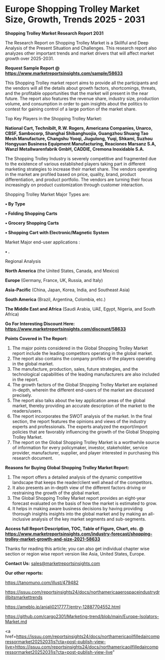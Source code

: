 # Europe Shopping Trolley Market Size, Growth, Trends 2025 - 2031

<strong>Shopping Trolley Market Research Report 2031</strong>

The Research Report on Shopping Trolley Market is a Skillful and Deep Analysis of the Present Situation and Challenges. This research report also analyzes other important trends and market drivers that will affect market growth over 2025-2031.

<strong>Request Sample Report @ <a href=https://www.marketreportsinsights.com/sample/58633>https://www.marketreportsinsights.com/sample/58633</a></strong>

This Shopping Trolley market report aims to provide all the participants and the vendors will all the details about growth factors, shortcomings, threats, and the profitable opportunities that the market will present in the near future. The report also features the revenue share, industry size, production volume, and consumption in order to gain insights about the politics to contest for gaining control of a large portion of the market share.

Top Key Players in the Shopping Trolley Market:

<strong>National Cart, Technibilt, R.W. Rogers, Americana Companies, Unarco, CBSF, Sambocorp, Shanghai Shibanghuojia, Guangzhou Shuang Tao Mesh Manufacture, Changshu Yooqi, Jiugulong, Yuqi, Shkami, Suzhou Hongyuan Business Equipment Manufacturing, Reaciones Marsanz S.A, Wanzl Metallwarenfabrik GmbH, CADDIE, Cremona Inoxidable S.A.</strong>

The Shopping Trolley Industry is severely competitive and fragmented due to the existence of various established players taking part in different marketing strategies to increase their market share. The vendors operating in the market are profiled based on price, quality, brand, product differentiation, and product portfolio. The vendors are turning their focus increasingly on product customization through customer interaction.

Shopping Trolley Market Major Types are:

<strong>• By Type

• Folding Shopping Carts

• Grocery Shopping Carts

• Shopping Cart with Electronic/Magnetic System</strong>

Market Major end-user applications :

<strong>• .</strong>

Regional Analysis

</u><strong><b>North America</b></strong> (the United States, Canada, and Mexico)

<strong><b>Europe </b></strong>(Germany, France, UK, Russia, and Italy)

<strong><b>Asia-Pacific</b></strong> (China, Japan, Korea, India, and Southeast Asia)

<strong><b>South America</b></strong> (Brazil, Argentina, Colombia, etc.)

<strong><b>The Middle East and Africa</b></strong> (Saudi Arabia, UAE, Egypt, Nigeria, and South Africa)

<strong>Go For Interesting Discount Here: <a href=https://www.marketreportsinsights.com/discount/58633>https://www.marketreportsinsights.com/discount/58633</a></strong>

<strong>Points Covered in The Report:</strong>
<ol>
  <li>The major points considered in the Global Shopping Trolley Market report include the leading competitors operating in the global market.</li>
  <li>The report also contains the company profiles of the players operating in the global market.</li>
  <li>The manufacture, production, sales, future strategies, and the technological capabilities of the leading manufacturers are also included in the report.</li>
  <li>The growth factors of the Global Shopping Trolley Market are explained in-depth, wherein the different end-users of the market are discussed precisely.</li>
  <li>The report also talks about the key application areas of the global market, thereby providing an accurate description of the market to the readers/users.</li>
  <li>The report incorporates the SWOT analysis of the market. In the final section, the report features the opinions and views of the industry experts and professionals. The experts analyzed the export/import policies that are favorably influencing the growth of the Global Shopping Trolley Market.</li>
  <li>The report on the Global Shopping Trolley Market is a worthwhile source of information for every policymaker, investor, stakeholder, service provider, manufacturer, supplier, and player interested in purchasing this research document.</li>
</ol>
<strong>Reasons for Buying Global Shopping Trolley Market Report:</strong>

<ol>
  <li>The report offers a detailed analysis of the dynamic competitive landscape that keeps the reader/client well ahead of the competitors.</li>
  <li>It also presents an in-depth view of the different factors driving or restraining the growth of the global market.</li>
  <li>The Global Shopping Trolley Market report provides an eight-year forecast evaluated on the basis of how the market is estimated to grow.</li>
  <li>It helps in making aware business decisions by having providing thorough insights insights into the global market and by making an all-inclusive analysis of the key market segments and sub-segments.</li>
</ol>
<strong>Access full Report Description, TOC, Table of Figure, Chart, etc. @ <a href=https://www.marketreportsinsights.com/industry-forecast/shopping-trolley-market-growth-and-size-2021-58633>https://www.marketreportsinsights.com/industry-forecast/shopping-trolley-market-growth-and-size-2021-58633</a></strong>


Thanks for reading this article; you can also get individual chapter wise section or region wise report version like Asia, United States, Europe.

<strong>Contact Us:</strong>
sales@marketreportsinsights.com

<strong>Our other reports:</strong>

<a href=https://tanomuno.com/illust/479482>https://tanomuno.com/illust/479482</a>

<a href=https://issuu.com/reportsinsights24/docs/northamericaaerospaceindustrydrillbitsmarkettrends>https://issuu.com/reportsinsights24/docs/northamericaaerospaceindustrydrillbitsmarkettrends</a>

<a href=https://ameblo.jp/anjali0217777/entry-12887704552.html>https://ameblo.jp/anjali0217777/entry-12887704552.html</a>

<a href=https://github.com/cargo2301/Marketing-trend/blob/main/Europe-Isolators-Market.md>https://github.com/cargo2301/Marketing-trend/blob/main/Europe-Isolators-Market.md</a>

<a href=https://issuu.com/reportsinsights24/docs/northamericaoilfilledaircompressormarket20252031is?cta=post-publish-view-live>https://issuu.com/reportsinsights24/docs/northamericaoilfilledaircompressormarket20252031is?cta=post-publish-view-live</a>"
